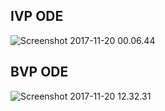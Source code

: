 ## IVP ODE

![Screenshot 2017-11-20 00.06.44](https://i.imgur.com/PB8ruga.png)


## BVP ODE

![Screenshot 2017-11-20 12.32.31](https://i.imgur.com/oGE2a6I.png)
